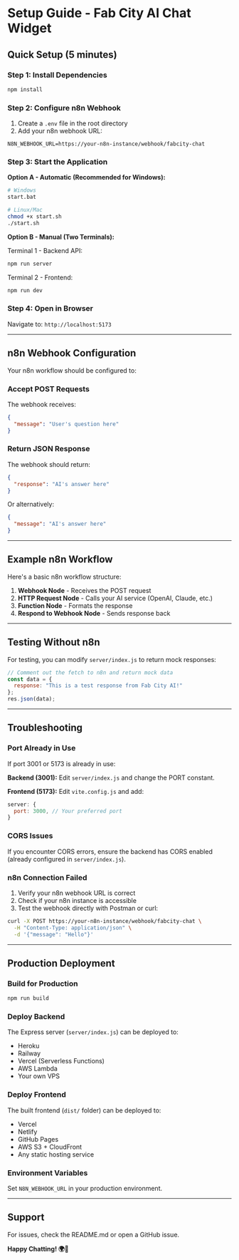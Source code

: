 # Setup Guide - Fab City AI Chat Widget

## Quick Setup (5 minutes)

### Step 1: Install Dependencies

```bash
npm install
```

### Step 2: Configure n8n Webhook

1. Create a `.env` file in the root directory
2. Add your n8n webhook URL:

```env
N8N_WEBHOOK_URL=https://your-n8n-instance/webhook/fabcity-chat
```

### Step 3: Start the Application

**Option A - Automatic (Recommended for Windows):**
```bash
# Windows
start.bat

# Linux/Mac
chmod +x start.sh
./start.sh
```

**Option B - Manual (Two Terminals):**

Terminal 1 - Backend API:
```bash
npm run server
```

Terminal 2 - Frontend:
```bash
npm run dev
```

### Step 4: Open in Browser

Navigate to: `http://localhost:5173`

---

## n8n Webhook Configuration

Your n8n workflow should be configured to:

### Accept POST Requests

The webhook receives:
```json
{
  "message": "User's question here"
}
```

### Return JSON Response

The webhook should return:
```json
{
  "response": "AI's answer here"
}
```

Or alternatively:
```json
{
  "message": "AI's answer here"
}
```

---

## Example n8n Workflow

Here's a basic n8n workflow structure:

1. **Webhook Node** - Receives the POST request
2. **HTTP Request Node** - Calls your AI service (OpenAI, Claude, etc.)
3. **Function Node** - Formats the response
4. **Respond to Webhook Node** - Sends response back

---

## Testing Without n8n

For testing, you can modify `server/index.js` to return mock responses:

```javascript
// Comment out the fetch to n8n and return mock data
const data = {
  response: "This is a test response from Fab City AI!"
};
res.json(data);
```

---

## Troubleshooting

### Port Already in Use

If port 3001 or 5173 is already in use:

**Backend (3001):**
Edit `server/index.js` and change the PORT constant.

**Frontend (5173):**
Edit `vite.config.js` and add:
```javascript
server: {
  port: 3000, // Your preferred port
}
```

### CORS Issues

If you encounter CORS errors, ensure the backend has CORS enabled (already configured in `server/index.js`).

### n8n Connection Failed

1. Verify your n8n webhook URL is correct
2. Check if your n8n instance is accessible
3. Test the webhook directly with Postman or curl:

```bash
curl -X POST https://your-n8n-instance/webhook/fabcity-chat \
  -H "Content-Type: application/json" \
  -d '{"message": "Hello"}'
```

---

## Production Deployment

### Build for Production

```bash
npm run build
```

### Deploy Backend

The Express server (`server/index.js`) can be deployed to:
- Heroku
- Railway
- Vercel (Serverless Functions)
- AWS Lambda
- Your own VPS

### Deploy Frontend

The built frontend (`dist/` folder) can be deployed to:
- Vercel
- Netlify
- GitHub Pages
- AWS S3 + CloudFront
- Any static hosting service

### Environment Variables

Set `N8N_WEBHOOK_URL` in your production environment.

---

## Support

For issues, check the README.md or open a GitHub issue.

**Happy Chatting! 🌍🤖**

